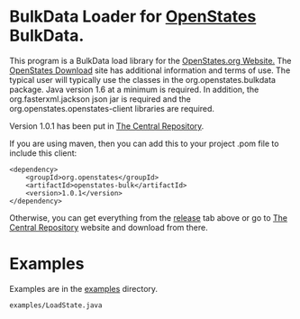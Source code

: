 BulkData Loader for <a href="http://openstates.org">OpenStates</a> BulkData.
=========
This program is a BulkData load library for the <a href="http://openstates.org">OpenStates.org Website.</a>
The <a href="http://openstates.org/downloads/">OpenStates Download</a> site has 
additional information and terms of use.
The typical user will typically use the classes in the org.openstates.bulkdata package.
Java version 1.6 at a minimum is required. In addition, the org.fasterxml.jackson json jar is required and the org.openstates.openstates-client libraries are required.

Version 1.0.1 has been put in <a href="http://search.maven.org/#browse">The Central Repository</a>.

If you are using maven, then you can add this to your project .pom file to include this client:

    <dependency>
        <groupId>org.openstates</groupId>
        <artifactId>openstates-bulk</artifactId>
        <version>1.0.1</version>
    </dependency>

Otherwise, you can get everything from the <a href="https://github.com/karlnicholas/openstates-bulk/releases">release</a> tab above or go to <a href="http://search.maven.org/#browse">The Central Repository</a> website and download from there.

Examples
========
Examples are in the <a href="https://github.com/karlnicholas/openstates-bulk/tree/master/src/main/java/examples">examples</a> directory.

    examples/LoadState.java

